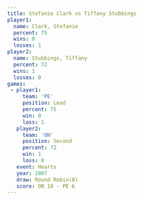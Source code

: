 ```yaml
---
title: Stefanie Clark vs Tiffany Stubbings
player1:                  
  name: Clark, Stefanie   
  percent: 75             
  wins: 0                 
  losses: 1               
player2:                  
  name: Stubbings, Tiffany
  percent: 72             
  wins: 1                 
  losses: 0               
games:
 - player1:        
     team: 'PE'    
     position: Lead
     percent: 75   
     win: 0        
     loss: 1       
   player2:          
     team: 'ON'      
     position: Second
     percent: 72     
     win: 1          
     loss: 0         
   event: Hearts       
   year: 2007          
   draw: Round Robin(8)
   score: ON 10 - PE 6 
---
```

